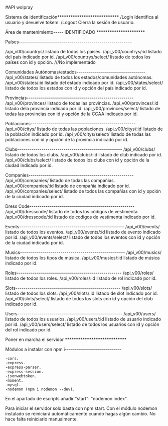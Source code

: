 #API wolpray


Sistema de identificación****************************
/Login                      Identifica al usuario y devuelve tokem.
/Logout                     Cierra la sesión de usuario.

Área de mantenimiento----- IDENTIFICADO **********************

Países--------------------------------------------------------


/api_v00/countrys/          listado de todos los países.
/api_v00/countrys/:id       listado del país indicado por id.
/api_v00/countrys/select/   listado de todos los países con id y opción.  ///No implementado

Comunidades Autónomas/estados----------------------------------
/api_v00/states/            listado de todos los estados/comunidades autónomas.
/api_v00/states/:id         listado del estado indicado por id.
/api_v00/states/select/     listado de todos los estados con id y opción del país
                            indicado por id.

Provincias-----------------------------------------------------
/api_v00/provinces/         listado de todas las provincias.
/api_v00/provinces/:id      listado dela provincia indicado por id.
/api_v00/provinces/select/  listado de todas las provincias con id y opción de la CCAA 
                            indicado por id.

Poblaciones----------------------------------------------------
/api_v00/citys/             listado de todas las poblaciones.
/api_v00/citys/:id          listado de la población indicado por id.
/api_v00/citys/select/      listado de todas las poblaciones con id y opción de la 
                            provincia indicado por id.

Clubs----------------------------------------------------
/api_v00/clubs/             listado de todos los clubs.
/api_v00/clubs/:id          listado de club indicado por id.
/api_v00/clubs/select/      listado de todos los clubs con id y opción de la ciudad
                            indicado por id.


Companies----------------------------------------------------
/api_v00/companies/         listado de todas las compañias.
/api_v00/companies/:id      listado de compañía indicado por id.
/api_v00/companies/select/  listado de todos las compañías con id y opción de la ciudad
                            indicado por id.

Dress Code----------------------------------------------------
/api_v00/dresscode/         listado de todos los códigos de vestimenta.
/api_v00/dresscode/:id      listado de codigos de vestimenta indicado por id.


Events----------------------------------------------------
/api_v00/events/            listado de todos los eventos.
/api_v00/events/:id         listado de evento indicado por id.
/api_v00/events/select/     listado de todos los eventos con id y opción de la ciudad
                            indicado por id.

Musics----------------------------------------------------
/api_v00/musics/            listado de todos los tipos de música.
/api_v00/musics/:id         listado de música indicado por id.


Roles----------------------------------------------------
/api_v00/roles/             listado de todos los roles.
/api_v00/roles/:id          listado de rol indicado por id.


Slots----------------------------------------------------
/api_v00/slots/             listado de todos los slots.
/api_v00/slots/:id          listado de slot indicado por id.
/api_v00/slots/select/      listado de todos los slots con id y opción del club
                            indicado por id.


Users----------------------------------------------------
/api_v00/users/             listado de todos los usuarios.
/api_v00/users/:id          listado de usuario indicado por id.
/api_v00/users/select/      listado de todos los usuarios con id y opción del rol
                            indicado por id.


Poner en marcha el servidor ****************************

Módulos a instalar con npm i----------------------------

    -cors.
	-express.
	-express-parser.
	-express-session.
	-jsonwebtoken.
	-moment.
	-mysql.
	-nodemon (npm i nodemon --dev).

En el apartado de escripts añadir "start": "nodemon index".

Para iniciar el servidor solo basta con npm start. Con el módulo nodemon instalado
se reiniciará automáticamente cuando hagas algún cambio. No hace falta reiniciarlo manualmente.